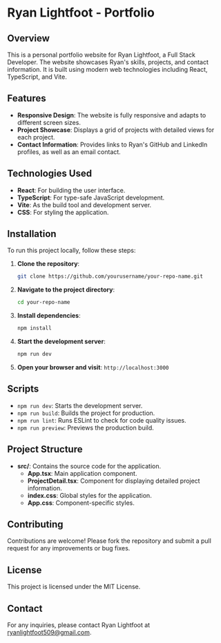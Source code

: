 # Ryan Lightfoot - Portfolio

## Overview

This is a personal portfolio website for Ryan Lightfoot, a Full Stack Developer. The website showcases Ryan's skills, projects, and contact information. It is built using modern web technologies including React, TypeScript, and Vite.

## Features

- **Responsive Design**: The website is fully responsive and adapts to different screen sizes.
- **Project Showcase**: Displays a grid of projects with detailed views for each project.
- **Contact Information**: Provides links to Ryan's GitHub and LinkedIn profiles, as well as an email contact.

## Technologies Used

- **React**: For building the user interface.
- **TypeScript**: For type-safe JavaScript development.
- **Vite**: As the build tool and development server.
- **CSS**: For styling the application.

## Installation

To run this project locally, follow these steps:

1. **Clone the repository**:
   ```bash
   git clone https://github.com/yourusername/your-repo-name.git
   ```

2. **Navigate to the project directory**:
   ```bash
   cd your-repo-name
   ```

3. **Install dependencies**:
   ```bash
   npm install
   ```

4. **Start the development server**:
   ```bash
   npm run dev
   ```

5. **Open your browser and visit**: `http://localhost:3000`

## Scripts

- `npm run dev`: Starts the development server.
- `npm run build`: Builds the project for production.
- `npm run lint`: Runs ESLint to check for code quality issues.
- `npm run preview`: Previews the production build.

## Project Structure

- **src/**: Contains the source code for the application.
  - **App.tsx**: Main application component.
  - **ProjectDetail.tsx**: Component for displaying detailed project information.
  - **index.css**: Global styles for the application.
  - **App.css**: Component-specific styles.

## Contributing

Contributions are welcome! Please fork the repository and submit a pull request for any improvements or bug fixes.

## License

This project is licensed under the MIT License.

## Contact

For any inquiries, please contact Ryan Lightfoot at ryanlightfoot509@gmail.com.
